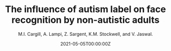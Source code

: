 ---
# Documentation: https://wowchemy.com/docs/managing-content/

title: "The influence of autism label on face recognition by non-autistic adults"
authors: [M.I. Cargill, A. Lampi, Z. Sargent, K.M. Stockwell, and V. Jaswal]
author: "M.I. Cargill, A. Lampi, Z. Sargent, K.M. Stockwell, and V. Jaswal."
date: 2021-05-05T00:00:00Z
doi: ""

# Schedule page publish date (NOT publication's date).
publishDate: 2021-04-14T00:00:00Z

# Publication type.
# Legend: 0 = Uncategorized; 1 = Conference paper; 2 = Journal article;
# 3 = Preprint / Working Paper; 4 = Report; 5 = Book; 6 = Book section;
# 7 = Thesis; 8 = Patent
publication_types: ["1"]

# Publication name and optional abbreviated publication name.
publication: "International Society for Autism Research, Virtual Meeting, Boston, MA"
publication_short: ""

abstract: ""

# Summary. An optional shortened abstract.
summary: ""

tags: [Stigma, Autism, Jaswal Lab]
categories: []
featured: false

# Custom links (optional).
#   Uncomment and edit lines below to show custom links.
# links:
# - name: Follow
#   url: https://twitter.com
#   icon_pack: fab
#   icon: twitter

url_pdf:
url_code:
url_dataset:
#Add once in INSAR
url_poster: 
url_project:
url_slides:
url_source:
url_video:

# Featured image
# To use, add an image named `featured.jpg/png` to your page's folder. 
# Focal points: Smart, Center, TopLeft, Top, TopRight, Left, Right, BottomLeft, Bottom, BottomRight.
image:
  caption: ""
  focal_point: ""
  preview_only: false

# Associated Projects (optional).
#   Associate this publication with one or more of your projects.
#   Simply enter your project's folder or file name without extension.
#   E.g. `internal-project` references `content/project/internal-project/index.md`.
#   Otherwise, set `projects: []`.
projects: []

# Slides (optional).
#   Associate this publication with Markdown slides.
#   Simply enter your slide deck's filename without extension.
#   E.g. `slides: "example"` references `content/slides/example/index.md`.
#   Otherwise, set `slides: ""`.
slides: ""
---